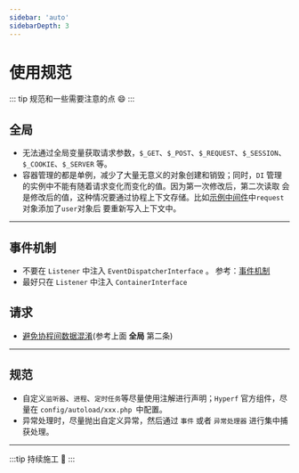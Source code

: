 ```yaml
---
sidebar: 'auto'
sidebarDepth: 3
---
```


# 使用规范

::: tip
规范和一些需要注意的点 :smile:
:::

## 全局

- 无法通过全局变量获取请求参数，`$_GET`、`$_POST`、`$_REQUEST`、`$_SESSION`、`$_COOKIE`、`$_SERVER` 等。
- 容器管理的都是单例，减少了大量无意义的对象创建和销毁；同时，`DI` 管理的实例中不能有随着请求变化而变化的值。因为第一次修改后，第二次读取 
会是修改后的值，这种情况要通过协程上下文存储。比如[示例中间件](/zh/hyperf/middleware/normal.md)中`request`对象添加了`user`对象后
要重新写入上下文中。

---

## 事件机制

- 不要在 `Listener` 中注入 `EventDispatcherInterface` 。 参考：[事件机制](/zh/hyperf/listen/listen.md)
- 最好只在 `Listener` 中注入 `ContainerInterface`

## 请求

- [避免协程间数据混淆](https://hyperf.wiki/2.2/#/zh-cn/controller?id=%e9%81%bf%e5%85%8d%e5%8d%8f%e7%a8%8b%e9%97%b4%e6%95%b0%e6%8d%ae%e6%b7%b7%e6%b7%86)(参考上面 **全局** 第二条)

---


## 规范

- 自定义`监听器`、`进程`、`定时任务`等尽量使用注解进行声明；`Hyperf` 官方组件，尽量在 `config/autoload/xxx.php `中配置。
- 异常处理时，尽量抛出自定义异常，然后通过 `事件` 或者 `异常处理器` 进行集中捕获处理。


---

:::tip
持续施工 :construction:
:::